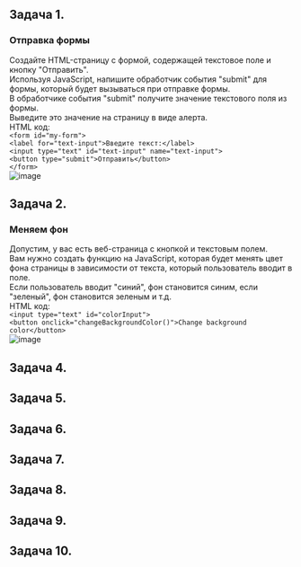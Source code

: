 ## Задача 1.   
### Отправка формы  

Создайте HTML-страницу с формой, содержащей текстовое поле и кнопку "Отправить".  
Используя JavaScript, напишите обработчик события "submit" для формы, который будет вызываться при отправке формы.  
В обработчике события "submit" получите значение текстового поля из формы.  
Выведите это значение на страницу в виде алерта.  
HTML код:  
 `<form id="my-form">`  
		`<label for="text-input">Введите текст:</label>`  
		`<input type="text" id="text-input" name="text-input">`  
		`<button type="submit">Отправить</button>`  
	`</form>`  
  ![image](https://user-images.githubusercontent.com/113675674/226186217-cb43d082-c537-4ba2-a319-831b24820f1b.png)  


## Задача 2.   
### Меняем фон  
Допустим, у вас есть веб-страница с кнопкой и текстовым полем.   
Вам нужно создать функцию на JavaScript, которая будет менять цвет фона страницы в зависимости от текста, который пользователь вводит в поле.   
Если пользователь вводит "синий", фон становится синим, если "зеленый", фон становится зеленым и т.д.  
HTML код:  
`<input type="text" id="colorInput">`  
`<button onclick="changeBackgroundColor()">Change background color</button>`  
![image](https://user-images.githubusercontent.com/113675674/226188303-3524e1b6-f2d9-41a9-b42f-5139996f100b.png)  



## Задача 4.   
### 

## Задача 5.   
### 

## Задача 6.   
### 

## Задача 7.   
### 

## Задача 8.   
### 

## Задача 9.   
### 

## Задача 10.   
### 
